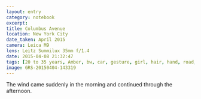 ```yaml
--- 
layout: entry
category: notebook
excerpt:
title: Columbus Avenue
location: New York City
date_taken: April 2015
camera: Leica M9
lens: Leitz Summilux 35mm f/1.4
date: 2015-04-08 21:32:47
tags: [20 to 35 years, Amber, bw, car, gesture, girl, hair, hand, road, scarf, wheel, wind]
image: GRS-20150404-143319
---
```

The wind came suddenly in the morning and continued through the afternoon.